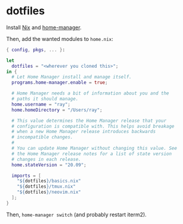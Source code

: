 dotfiles
========
Install [Nix](https://nixos.org/download.html) and [home-manager](https://rycee.gitlab.io/home-manager/).

Then, add the wanted modules to `home.nix`:

```nix
{ config, pkgs, ... }:

let
  dotfiles = "<wherever you cloned this>";
in {
  # Let Home Manager install and manage itself.
  programs.home-manager.enable = true;

  # Home Manager needs a bit of information about you and the
  # paths it should manage.
  home.username = "ray";
  home.homeDirectory = "/Users/ray";

  # This value determines the Home Manager release that your
  # configuration is compatible with. This helps avoid breakage
  # when a new Home Manager release introduces backwards
  # incompatible changes.
  #
  # You can update Home Manager without changing this value. See
  # the Home Manager release notes for a list of state version
  # changes in each release.
  home.stateVersion = "20.09";

  imports = [
    "${dotfiles}/basics.nix"
    "${dotfiles}/tmux.nix"
    "${dotfiles}/neovim.nix"
  ];
}
```

Then, `home-manager switch` (and probably restart iterm2).
